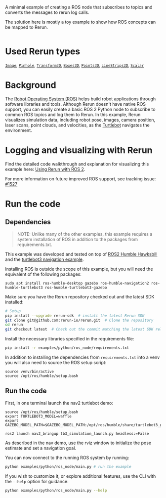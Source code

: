 <!--[metadata]
title = "ROS node"
tags = ["2D", "3D", "Mesh", "Pinhole camera", "ROS", "Time series"]
thumbnail = "https://static.rerun.io/ros-node/93169b35c17f5ec02d94150efb74c7ba06372842/480w.png"
thumbnail_dimensions = [480, 480]
-->

A minimal example of creating a ROS node that subscribes to topics and converts the messages to rerun log calls.

The solution here is mostly a toy example to show how ROS concepts can be mapped to Rerun.

<picture>
  <source media="(max-width: 480px)" srcset="https://static.rerun.io/ros_node/de224f02697d8fa26a387e497ef5823a68122356/480w.png">
  <source media="(max-width: 768px)" srcset="https://static.rerun.io/ros_node/de224f02697d8fa26a387e497ef5823a68122356/768w.png">
  <source media="(max-width: 1024px)" srcset="https://static.rerun.io/ros_node/de224f02697d8fa26a387e497ef5823a68122356/1024w.png">
  <source media="(max-width: 1200px)" srcset="https://static.rerun.io/ros_node/de224f02697d8fa26a387e497ef5823a68122356/1200w.png">
  <img src="https://static.rerun.io/ros_node/de224f02697d8fa26a387e497ef5823a68122356/full.png" alt="">
</picture>

# Used Rerun types
[`Image`](https://www.rerun.io/docs/reference/types/archetypes/image), [`Pinhole`](https://www.rerun.io/docs/reference/types/archetypes/pinhole), [`Transform3D`](https://www.rerun.io/docs/reference/types/archetypes/transform3d), [`Boxes3D`](https://www.rerun.io/docs/reference/types/archetypes/boxes3d), [`Points3D`](https://www.rerun.io/docs/reference/types/archetypes/points3d), [`LineStrips3D`](https://www.rerun.io/docs/reference/types/archetypes/line_strips3d), [`Scalar`](https://www.rerun.io/docs/reference/types/archetypes/scalar)

# Background
The [Robot Operating System (ROS)](https://www.ros.org) helps build robot applications through software libraries and tools.
Although Rerun doesn't have native ROS support, you can easily create a basic ROS 2 Python node to subscribe to common ROS topics and log them to Rerun.
In this example, Rerun visualizes simulation data, including robot pose, images, camera position, laser scans, point clouds, and velocities, as the [Turtlebot](http://wiki.ros.org/turtlebot3) navigates the environment.

# Logging and visualizing with Rerun

Find the detailed code walkthrough and explanation for visualizing this example here: [Using Rerun with ROS 2](https://www.rerun.io/docs/howto/ros2-nav-turtlebot).

For more information on future improved ROS support, see tracking issue: [#1527](https://github.com/rerun-io/rerun/issues/1537)

# Run the code

## Dependencies

> NOTE: Unlike many of the other examples, this example requires a system installation of ROS
in addition to the packages from requirements.txt.

This example was developed and tested on top of [ROS2 Humble Hawksbill](https://docs.ros.org/en/humble/index.html)
and the [turtlebot3 navigation example](https://navigation.ros.org/getting_started/index.html).

Installing ROS is outside the scope of this example, but you will need the equivalent of the following packages:
```
sudo apt install ros-humble-desktop gazebo ros-humble-navigation2 ros-humble-turtlebot3 ros-humble-turtlebot3-gazebo
```

Make sure you have the Rerun repository checked out and the latest SDK installed:
```bash
# Setup
pip install --upgrade rerun-sdk  # install the latest Rerun SDK
git clone git@github.com:rerun-io/rerun.git  # Clone the repository
cd rerun
git checkout latest  # Check out the commit matching the latest SDK release
```
Install the necessary libraries specified in the requirements file:
```bash
pip install -r examples/python/ros_node/requirements.txt
```

In addition to installing the dependencies from `requirements.txt` into a venv you will also need to source the
ROS setup script:
```
source venv/bin/active
source /opt/ros/humble/setup.bash
```

## Run the code

First, in one terminal launch the nav2 turtlebot demo:
```
source /opt/ros/humble/setup.bash
export TURTLEBOT3_MODEL=waffle
export GAZEBO_MODEL_PATH=$GAZEBO_MODEL_PATH:/opt/ros/humble/share/turtlebot3_gazebo/models

ros2 launch nav2_bringup tb3_simulation_launch.py headless:=False
```

As described in the nav demo, use the rviz window to initialize the pose estimate and set a navigation goal.

You can now connect to the running ROS system by running:
```bash
python examples/python/ros_node/main.py # run the example
```

If you wish to customize it, or explore additional features, use the CLI with the `--help` option for guidance:
```bash
python examples/python/ros_node/main.py --help
```

